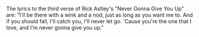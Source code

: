 The lyrics to the third verse of Rick Astley's "Never Gonna Give You Up" are: "I'll be there with a wink and a nod, just as long as you want me to. And if you should fall, I'll catch you, I'll never let go. 'Cause you're the one that I love, and I'm never gonna give you up."